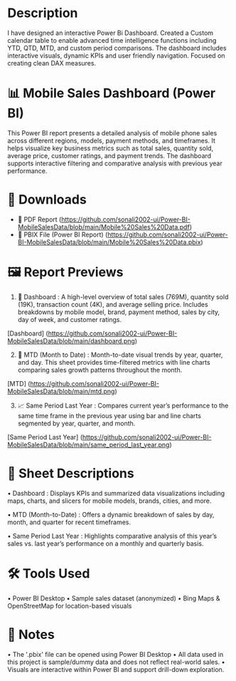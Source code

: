 # Description 
I have designed an interactive Power Bi Dashboard. Created a Custom calendar table to enable advanced time intelligence functions including YTD, QTD, MTD, and custom period comparisons. The dashboard includes interactive visuals, dynamic KPIs and user friendly navigation. Focused on creating clean DAX measures.           

# 📊 Mobile Sales Dashboard (Power BI)

This Power BI report presents a detailed analysis of mobile phone sales across different regions, models, payment methods, and timeframes. It helps visualize key business metrics such as total sales, quantity sold, average price, customer ratings, and payment trends. The dashboard supports interactive filtering and comparative analysis with previous year performance.


# 📁 Downloads

- 📄 PDF Report (https://github.com/sonali2002-ui/Power-BI-MobileSalesData/blob/main/Mobile%20Sales%20Data.pdf)
- 🔗 PBIX File (Power BI Report) (https://github.com/sonali2002-ui/Power-BI-MobileSalesData/blob/main/Mobile%20Sales%20Data.pbix)



# 🖼️ Report Previews

1. 🧩 Dashboard :
A high-level overview of total sales (769M), quantity sold (19K), transaction count (4K), and average selling price. Includes breakdowns by mobile model, brand, payment method, sales by city, day of week, and customer ratings.

[Dashboard] (https://github.com/sonali2002-ui/Power-BI-MobileSalesData/blob/main/dashboard.png)


2. 📅 MTD (Month to Date) :
Month-to-date visual trends by year, quarter, and day. This sheet provides time-filtered metrics with line charts comparing sales growth patterns throughout the month.

[MTD] (https://github.com/sonali2002-ui/Power-BI-MobileSalesData/blob/main/mtd.png)


3. 📈 Same Period Last Year :
Compares current year’s performance to the same time frame in the previous year using bar and line charts segmented by year, quarter, and month.

[Same Period Last Year] (https://github.com/sonali2002-ui/Power-BI-MobileSalesData/blob/main/same_period_last_year.png)


# 📌 Sheet Descriptions

•	Dashboard : Displays KPIs and summarized data visualizations including maps, charts, and slicers for mobile models, brands, cities, and more.
  
•	MTD (Month-to-Date) : Offers a dynamic breakdown of sales by day, month, and quarter for recent timeframes.
  
•	Same Period Last Year : Highlights comparative analysis of this year’s sales vs. last year’s performance on a monthly and quarterly basis.


# 🛠️ Tools Used

•	Power BI Desktop
•	Sample sales dataset (anonymized)
•	Bing Maps & OpenStreetMap for location-based visuals

# 📝 Notes

•	The '.pbix'  file can be opened using Power BI Desktop
•	All data used in this project is sample/dummy data and does not reflect real-world sales.
•	Visuals are interactive within Power BI and support drill-down exploration.
